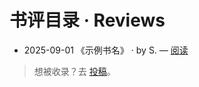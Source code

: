 # 书评目录 · Reviews

- 2025-09-01 《示例书名》 · by S. — [阅读](sample-review.md)

> 想被收录？去 [投稿](../../submit.md)。
